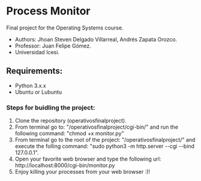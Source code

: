 # Process Monitor
Final project for the Operating Systems course.
- Authors: Jhoan Steven Delgado Villarreal, Andrés Zapata Orozco.
- Professor: Juan Felipe Gómez.
- Universidad Icesi.

## Requirements:
- Python 3.x.x
- Ubuntu or Lubuntu

### Steps for buidling the project:
1. Clone the repository (operativosfinalproject).
2. From terminal go to: "/operativosfinalproject/cgi-bin/" and run the following command: "chmod +x monitor.py"
3. From terminal go to the root of the project: "/operativosfinalproject/" and execute the folling command: "sudo python3 -m http.server --cgi --bind 127.0.0.1".
4. Open your favorite web browser and type the following url: http://localhost:8000/cgi-bin/monitor.py
5. Enjoy killing your processes from your web browser :)!




